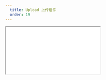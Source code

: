 ```yaml
---
  title: Upload 上传组件
  order: 19
---
```

    
<Iframe src="//mc.fusion.design/demos/comp_groups/@alifd/next/upload?theme=@alifd/theme-2" />
